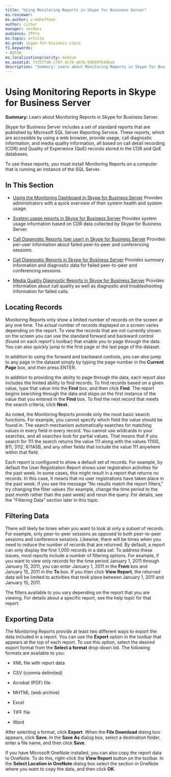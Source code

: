 ```yaml
---
title: "Using Monitoring Reports in Skype for Business Server"
ms.reviewer: 
ms.author: v-mahoffman
author: cichur
manager: serdars
audience: ITPro
ms.topic: article
ms.prod: skype-for-business-itpro
f1.keywords:
- NOCSH
ms.localizationpriority: medium
ms.assetid: 733577d0-c70f-4c70-ab7b-59b89fb495a8
description: "Summary: Learn about Monitoring Reports in Skype for Business Server."
---
```


# Using Monitoring Reports in Skype for Business Server 
 
**Summary:** Learn about Monitoring Reports in Skype for Business Server.
  
Skype for Business Server includes a set of standard reports that are published by Microsoft SQL Server Reporting Service. These reports, which are accessible by using a web browser, provide usage, call diagnostic information, and media quality information, all based on call detail recording (CDR) and Quality of Experience (QoE) records stored in the CDR and QoE databases.
  
To use these reports, you must install Monitoring Reports on a computer that is running an instance of the SQL Server.
  
## In This Section

- [Using the Monitoring Dashboard in Skype for Business Server](monitoring-dashboard.md) Provides administrators with a quick overview of their system health and system usage.
    
- [System usage reports in Skype for Business Server](system-usage-reports.md) Provides system usage information based on CDR data collected by Skype for Business Server.
    
- [Call Diagnostic Reports (per user) in Skype for Business Server](call-diagnostic-reports-per-user.md) Provides per-user information about failed peer-to-peer and conferencing sessions.
    
- [Call Diagnostic Reports in Skype for Business Server](call-diagnostic-reports.md) Provides summary information and diagnostic data for failed peer-to-peer and conferencing sessions.
    
- [Media Quality Diagnostic Reports in Skype for Business Server](media-quality-diagnostic-reports.md) Provides information about call quality as well as diagnostic and troubleshooting information for failed calls.
    
## Locating Records

Monitoring Reports only show a limited number of records on the screen at any one time. The actual number of records displayed on a screen varies depending on the report. To view the records that are not currently shown on the screen you can use the standard forward and backward control (found on each report's toolbar) that enable you to page through the data. You can also quickly jump to the first page or the last page of the dataset.
  
In addition to using the forward and backward controls, you can also jump to any page in the dataset simply by typing the page number in the **Current Page** box, and then press ENTER.
  
In addition to providing the ability to page through the data, each report also includes the limited ability to find records. To find records based on a given value, type that value into the **Find** box, and then click **Find**. The report begins searching through the data and stops on the first instance of the value that you entered in the **Find** box. To find the next record that meets the search criteria, click **Next**.
  
As noted, the Monitoring Reports provide only the most basic search functions. For example, you cannot specify which field the value should be found in. The search mechanism automatically searches for matching values in every field in every record. You cannot use wildcards in your searches, and all searches look for partial values. That means that if you search for 111 the search returns the value 111 along with the values 11100, 811, 3112, 611A5B, and any other fields that include the value 111 anywhere within that field.
  
Each report is configured to show a default set of records. For example, by default the User Registration Report shows user registration activities for the past week. In some cases, this might result in a report that returns no records. In this case, it means that no user registrations have taken place in the past week. If you see the message "No results match the report filters," try changing the filter values (for example, change the time period to the past month rather than the past week) and rerun the query. For details, see the "Filtering Data" section later in this topic.
  
## Filtering Data

There will likely be times when you want to look at only a subset of records. For example, only peer-to-peer sessions as opposed to both peer-to-peer sessions and conference sessions. Likewise, there will be times when you need to reduce the number of records that are returned. By default, a report can only display the first 1,000 records in a data set. To address these issues, most reports include a number of filtering options. For example, if you want to view only records for the time period January 1, 2011 through January 15, 2011, you can enter January 1, 2011 in the **From** box and January 15, 2011 in the **To** box. If you then click **View Report**, the returned data will be limited to activities that took place between January 1, 2011 and January 15, 2011.
  
The filters available to you vary depending on the report that you are viewing. For details about a specific report, see the help topic for that report.
  
## Exporting Data

The Monitoring Reports provide at least two different ways to export the data included in a report. You can use the **Export** option in the toolbar that appears at the top of each report. To use this option, select the desired export format from the **Select a format** drop-down list. The following formats are available to you:
  
- XML file with report data
    
- CSV (comma delimited)
    
- Acrobat (PDF) file
    
- MHTML (web archive)
    
- Excel
    
- TIFF file
    
- Word
    
After selecting a format, click **Export**. When the **File Download** dialog box appears, click **Save**. In the **Save As** dialog box, select a destination folder, enter a file name, and then click **Save**.
  
If you have Microsoft OneNote installed, you can also copy the report data to OneNote. To do this, right-click the **View Report** button on the toolbar. In the **Select Location in OneNote** dialog box select the section in OneNote where you want to copy the data, and then click **OK**.
  

